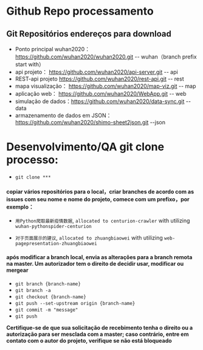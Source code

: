 # Github Repo processamento
## Git Repositórios endereços para download 
- Ponto principal wuhan2020：https://github.com/wuhan2020/wuhan2020.git  -- wuhan（branch prefix start with）
- api projeto： https://github.com/wuhan2020/api-server.git -- api
- REST-api projeto https://github.com/wuhan2020/rest-api.git  -- rest
- mapa visualização： https://github.com/wuhan2020/map-viz.git -- map
- aplicação web： https://github.com/wuhan2020/WebApp.git  -- web
- simulação de dados：https://github.com/wuhan2020/data-sync.git  -- data
- armazenamento de dados em JSON：https://github.com/wuhan2020/shimo-sheet2json.git --json

# Desenvolvimento/QA git clone processo:
* `git clone *** `

#### copiar vários repositórios para o local，criar branches de acordo com as issues com seu nome e nome do projeto, comece com um prefixo，por exemplo：
* `用Python爬取最新疫情数据`, `allocated to centurion-crawler` with utilizing  `wuhan-pythonspider-centurion`

* `对于页面展示的建议`, `allocated to zhuangbiaowei` with utilizing `web-pagepresentation-zhuangbiaowei` 

#### após modificar a branch local, envia as alterações para a branch remota na master. Um autorizador tem o direito de decidir usar, modificar ou mergear
* `git branch {branch-name} `
* `git branch -a`
* `git checkout {branch-name}`
* `git push --set-upstream origin {branch-name}`
* `git commit -m "message"`
* `git push`

**Certifique-se de que sua solicitação de recebimento tenha o direito ou a autorização para ser mesclada com a master; caso contrário, entre em contato com o autor do projeto, verifique se não está bloqueado**

